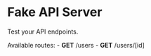 # Fake API Server

Test your API endpoints.

Available routes:
	- **GET** /users
	- **GET** /users/[id]
